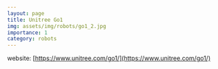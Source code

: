 ```yaml
---
layout: page
title: Unitree Go1
img: assets/img/robots/go1_2.jpg
importance: 1
category: robots
---
```


website: [https://www.unitree.com/go1/](https://www.unitree.com/go1/)
